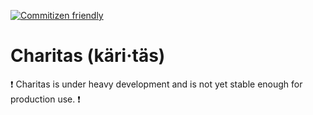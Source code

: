 [![Commitizen friendly](https://img.shields.io/badge/commitizen-friendly-brightgreen.svg)](http://commitizen.github.io/cz-cli/)

# Charitas (käri·täs)

:exclamation: Charitas is under heavy development and is not yet stable enough for production use. :exclamation: